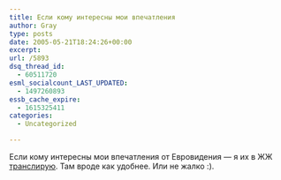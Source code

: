 ```yaml
---
title: Если кому интересны мои впечатления
author: Gray
type: posts
date: 2005-05-21T18:24:26+00:00
excerpt:
url: /5893
dsq_thread_id:
  - 60511720
esml_socialcount_LAST_UPDATED:
  - 1497260893
essb_cache_expire:
  - 1615325411
categories:
  - Uncategorized

---
```








Если кому интересны мои впечатления от Евровидения &#8212; я их в ЖЖ <a href="http://www.livejournal.com/users/gray_ru/" target="_blank">транслирую</a>. Там вроде как удобнее. Или не жалко :).